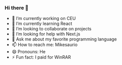 ### Hi there 👋

- 🔭 I’m currently working on CEU
- 🌱 I’m currently learning React
- 👯 I’m looking to collaborate on projects
- 🤔 I’m looking for help with Next.js
- 💬 Ask me about my favorite programming language
- 📫 How to reach me: Mikesaurio
- 😄 Pronouns: He
- ⚡ Fun fact: I paid for WinRAR
